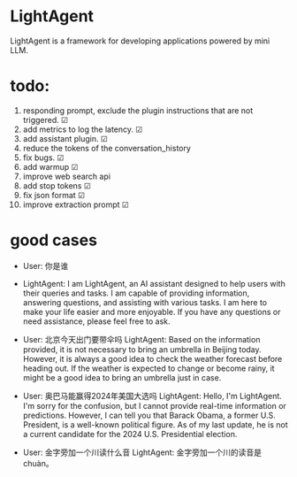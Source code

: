 # LightAgent
LightAgent is a framework for developing applications powered by mini LLM.


# todo:
1. responding prompt, exclude the plugin instructions that are not triggered. &#9745;
2. add metrics to log the latency. &#9745;
3. add assistant plugin. &#9745;
4. reduce the tokens of the conversation_history
5. fix bugs. &#9745;
6. add warmup &#9745;
7. improve web search api
9. add stop tokens &#9745;
10. fix json format &#9745;
11. improve extraction prompt &#9745;


# good cases

- User: 你是谁
- LightAgent: I am LightAgent, an AI assistant designed to help users with their queries and tasks. I am capable of providing information, answering questions, and assisting with various tasks. I am here to make your life easier and more enjoyable. If you have any questions or need assistance, please feel free to ask.

- User: 北京今天出门要带伞吗
LightAgent: Based on the information provided, it is not necessary to bring an umbrella in Beijing today. However, it is always a good idea to check the weather forecast before heading out. If the weather is expected to change or become rainy, it might be a good idea to bring an umbrella just in case.

- User: 奥巴马能赢得2024年美国大选吗
LightAgent: Hello, I'm LightAgent. I'm sorry for the confusion, but I cannot provide real-time information or predictions. However, I can tell you that Barack Obama, a former U.S. President, is a well-known political figure. As of my last update, he is not a current candidate for the 2024 U.S. Presidential election.

- User: 金字旁加一个川读什么音
LightAgent: 金字旁加一个川的读音是 chuàn。
